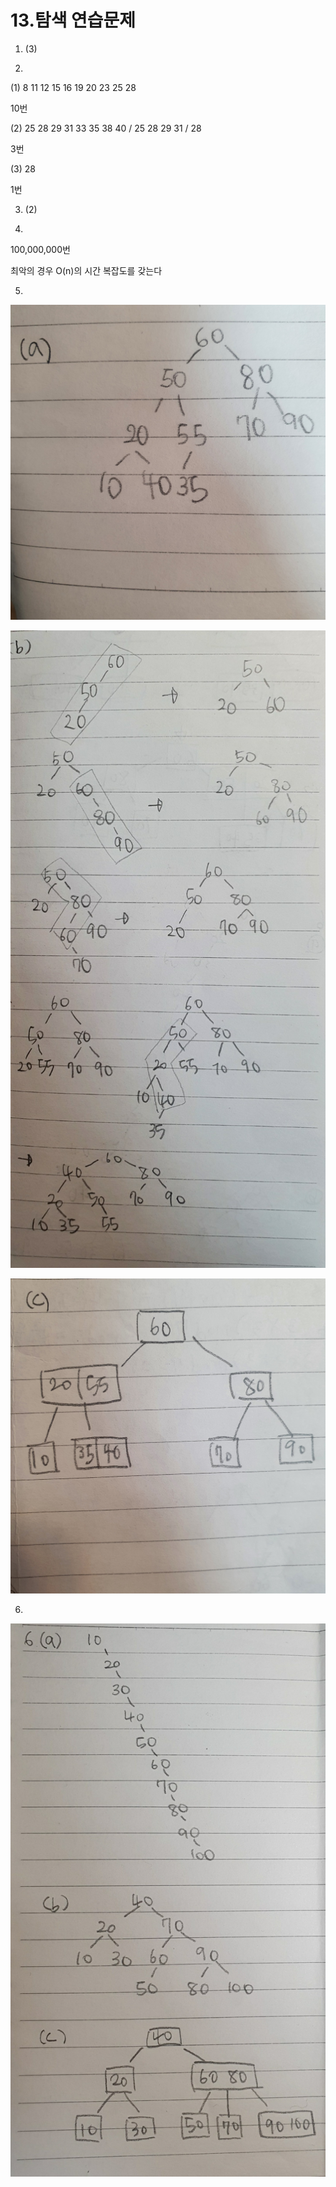 # 13.탐색 연습문제



1) (3)



2)

(1) 8 11 12 15 16 19 20 23 25 28 

10번



(2) 25 28 29 31 33 35 38 40 / 25 28 29 31 / 28

3번



(3) 28

1번





3) (2)





4)

100,000,000번

최악의 경우 O(n)의 시간 복잡도를 갖는다





5)

![13-5-a](./dyimg/13-5-a.jpg)



![13-5-b](./dyimg/13-5-b.jpg)



![13-5-c](./dyimg/13-5-c.jpg)





6)

![13-6](./dyimg/13-6.jpg)













